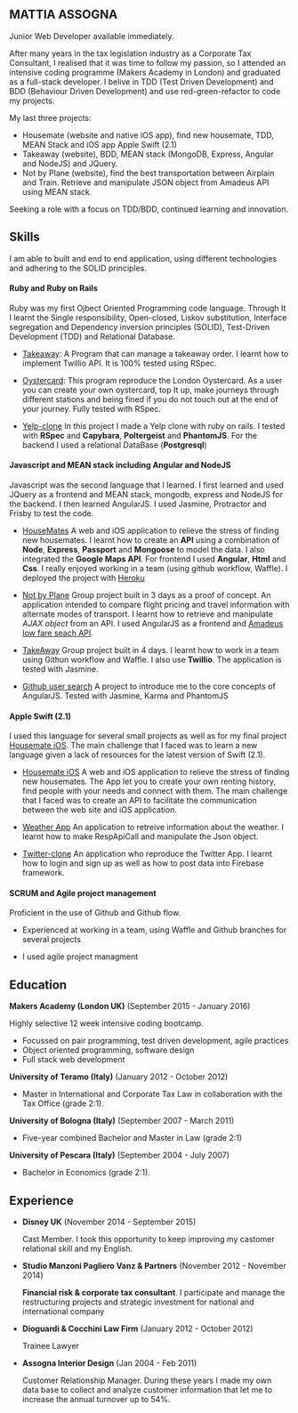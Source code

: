  
## MATTIA ASSOGNA

   Junior Web Developer available immediately.
   
   After many years in the tax legislation industry as a Corporate Tax Consultant, I realised
   that it was time to follow my passion, so I attended an intensive coding programme (Makers Academy in London)
   and graduated as a full-stack developer. I belive in TDD (Test Driven Development) and BDD (Behaviour Driven Development) and use red-green-refactor to code my projects.
  
  My last three projects:
 - Housemate (website and native iOS app), find new housemate, TDD, MEAN Stack and iOS app Apple Swift (2.1)
 - Takeaway (website), BDD, MEAN stack (MongoDB, Express, Angular and NodeJS) and JQuery.
 - Not by Plane (website), find the best transportation between Airplain and Train. Retrieve and manipulate JSON object from Amadeus API using MEAN stack

Seeking a role with a focus on TDD/BDD, continued learning and innovation.


## Skills

I am able to built and end to end application, using different technologies and adhering to the SOLID principles. 

#### Ruby and Ruby on Rails

 Ruby was my first Ojbect Oriented Programming code language. Through It I learnt the Single responsibility, Open-closed, Liskov substitution, Interface segregation and Dependency inversion principles (SOLID), Test-Driven
Development (TDD) and Relational Database.

- [Takeaway](https://github.com/Mattia46/takeaway-challenge): A Program that can manage a takeaway order. I learnt how to implement Twillio API. It is 100% tested using RSpec.

- [Oystercard](https://github.com/Mattia46/oystercard): This program reproduce the London Oystercard. As a user you can create your own oystercard, top It up, make journeys through different stations and being fined if you do not touch out at the end of your journey. Fully tested with RSpec.

- [Yelp-clone](https://github.com/Mattia46/Yelp) In this project I made a Yelp clone with ruby on rails. I tested with **RSpec** and **Capybara**, **Poltergeist** and **PhantomJS**. For the backend I used a relational DataBase (**Postgresql**)


#### Javascript and MEAN stack including Angular and NodeJS
Javascript was the second language that I learned. I first learned and used JQuery as a frontend and MEAN stack, mongodb, express and NodeJS for the backend. I then learned AngularJS. I used Jasmine, Protractor and Frisby to test the code.

- [HouseMates](https://github.com/Mattia46/HouseMates-Web) A web and iOS application to relieve the stress of finding new housemates. I learnt how to create an **API** using a combination of **Node**, **Express**, **Passport** and **Mongoose** to model the data. I also integrated the **Google Maps API**. For frontend I used **Angular**, **Html** and **Css**. I really enjoyed working in a team (using github workflow, Waffle).  I deployed the project with [Heroku](http://housematey.herokuapp.com/)

- [Not by Plane](https://github.com/Mattia46/not-by-plane) Group project built in 3 days as a proof of concept. An application intended to compare flight pricing and travel information with alternate modes of transport. I learnt how to retrieve and manipulate *AJAX object* from an API. I used AngularJS as a frontend and [Amadeus low fare seach API](https://sandbox.amadeus.com/api-catalog).

- [TakeAway](https://github.com/Mattia46/takeaway_project) Group project built in 4 days. I learnt how to work in a team using Githun workflow and Waffle. I also use **Twillio**. The application is tested with Jasmine.

-  [Github user search](https://github.com/Mattia46/githubChallengeJS) A project to introduce me to the core concepts of AngularJS. Tested with Jasmine, Karma and PhantomJS


#### Apple Swift (2.1)

I used this language for several small projects as well as for my final project [Housemate iOS](https://github.com/Mattia46/Swift-houseMates). The main challenge that I faced was to learn a new language given a lack of resources for the latest version of Swift (2.1).

 - [Housemate iOS](https://github.com/Mattia46/Swift-houseMates) A web and iOS application to relieve the stress of finding new housemates. The App let you to create your own renting history, find people with your needs and connect with them. The main challenge that I faced was to create an API to facilitate the communication between the web site and iOS application.
 
 - [Weather App](https://github.com/Mattia46/SwiftWeatherApp) An application to retreive information about the weather. I learnt how to make RespApiCall and manipulate the Json object.
 
 - [Twitter-clone](https://github.com/Mattia46/Swift_Twitter) An application who reproduce the Twitter App. I learnt how to login and sign up as well as how to post data into Firebase framework.

#### SCRUM and Agile project management

Proficient in the use of Github and Github flow. 
- Experienced at working in a team, using Waffle and Github branches for several projects

- I used agile project managment


## Education

**Makers Academy (London UK)** (September 2015 - January 2016)

Highly selective 12 week intensive coding bootcamp.

- Focussed on pair programming, test driven development, agile practices
- Object oriented programming, software design
- Full stack web development

**University of Teramo (Italy)** (January 2012 - October 2012) 

- Master in International and Corporate Tax Law in collaboration with the Tax Office
(grade 2:1).

**University of Bologna (Italy)** (September 2007 - March 2011) 

- Five-year combined Bachelor and Master in Law (grade 2:1)

**University of Pescara (Italy)** (September 2004 - July 2007) 

- Bachelor in Economics (grade 2:1).

## Experience


- **Disney UK** (November 2014 - September 2015)
 
  Cast Member. I took this opportunity to keep improving my castomer relational skill and my English.
- **Studio Manzoni Pagliero Vanz & Partners** (November 2012 - November 2014)

  **Financial risk & corporate tax consultant**. I participate and manage the restructuring projects and strategic investment for national and international company
- **Dioguardi & Cocchini Law Firm** (January 2012 - October 2012) 

  Trainee Lawyer
- **Assogna Interior Design** (Jan 2004 - Feb 2011) 

  Customer Relationship Manager. During these years I made my own data base to collect and analyze customer information that let me to increase the annual turnover up to 54%.


